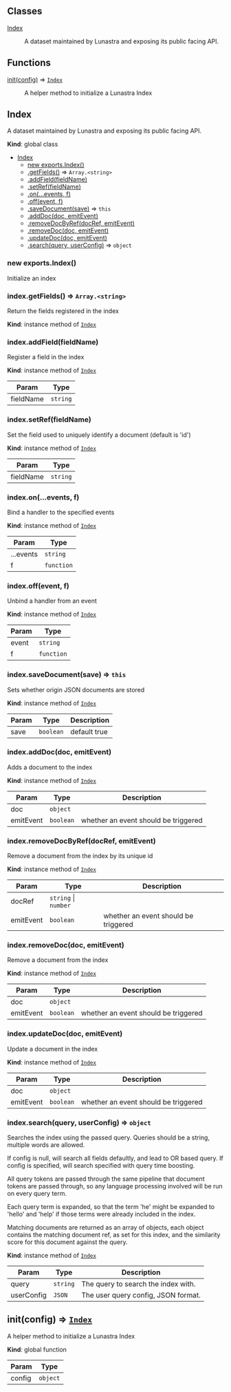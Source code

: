 ## Classes

<dl>
<dt><a href="#Index">Index</a></dt>
<dd><p>A dataset maintained by Lunastra and exposing its public facing API.</p>
</dd>
</dl>

## Functions

<dl>
<dt><a href="#init">init(config)</a> ⇒ <code><a href="#Index">Index</a></code></dt>
<dd><p>A helper method to initialize a Lunastra Index</p>
</dd>
</dl>

<a name="Index"></a>

## Index
A dataset maintained by Lunastra and exposing its public facing API.

**Kind**: global class  

* [Index](#Index)
    * [new exports.Index()](#new_Index_new)
    * [.getFields()](#Index+getFields) ⇒ <code>Array.&lt;string&gt;</code>
    * [.addField(fieldName)](#Index+addField)
    * [.setRef(fieldName)](#Index+setRef)
    * [.on(...events, f)](#Index+on)
    * [.off(event, f)](#Index+off)
    * [.saveDocument(save)](#Index+saveDocument) ⇒ <code>this</code>
    * [.addDoc(doc, emitEvent)](#Index+addDoc)
    * [.removeDocByRef(docRef, emitEvent)](#Index+removeDocByRef)
    * [.removeDoc(doc, emitEvent)](#Index+removeDoc)
    * [.updateDoc(doc, emitEvent)](#Index+updateDoc)
    * [.search(query, userConfig)](#Index+search) ⇒ <code>object</code>

<a name="new_Index_new"></a>

### new exports.Index()
Initialize an index

<a name="Index+getFields"></a>

### index.getFields() ⇒ <code>Array.&lt;string&gt;</code>
Return the fields registered in the index

**Kind**: instance method of [<code>Index</code>](#Index)  
<a name="Index+addField"></a>

### index.addField(fieldName)
Register a field in the index

**Kind**: instance method of [<code>Index</code>](#Index)  

| Param | Type |
| --- | --- |
| fieldName | <code>string</code> | 

<a name="Index+setRef"></a>

### index.setRef(fieldName)
Set the field used to uniquely identify a document (default is 'id')

**Kind**: instance method of [<code>Index</code>](#Index)  

| Param | Type |
| --- | --- |
| fieldName | <code>string</code> | 

<a name="Index+on"></a>

### index.on(...events, f)
Bind a handler to the specified events

**Kind**: instance method of [<code>Index</code>](#Index)  

| Param | Type |
| --- | --- |
| ...events | <code>string</code> | 
| f | <code>function</code> | 

<a name="Index+off"></a>

### index.off(event, f)
Unbind a handler from an event

**Kind**: instance method of [<code>Index</code>](#Index)  

| Param | Type |
| --- | --- |
| event | <code>string</code> | 
| f | <code>function</code> | 

<a name="Index+saveDocument"></a>

### index.saveDocument(save) ⇒ <code>this</code>
Sets whether origin JSON documents are stored

**Kind**: instance method of [<code>Index</code>](#Index)  

| Param | Type | Description |
| --- | --- | --- |
| save | <code>boolean</code> | default true |

<a name="Index+addDoc"></a>

### index.addDoc(doc, emitEvent)
Adds a document to the index

**Kind**: instance method of [<code>Index</code>](#Index)  

| Param | Type | Description |
| --- | --- | --- |
| doc | <code>object</code> |  |
| emitEvent | <code>boolean</code> | whether an event should be triggered |

<a name="Index+removeDocByRef"></a>

### index.removeDocByRef(docRef, emitEvent)
Remove a document from the index by its unique id

**Kind**: instance method of [<code>Index</code>](#Index)  

| Param | Type | Description |
| --- | --- | --- |
| docRef | <code>string</code> \| <code>number</code> |  |
| emitEvent | <code>boolean</code> | whether an event should be triggered |

<a name="Index+removeDoc"></a>

### index.removeDoc(doc, emitEvent)
Remove a document from the index

**Kind**: instance method of [<code>Index</code>](#Index)  

| Param | Type | Description |
| --- | --- | --- |
| doc | <code>object</code> |  |
| emitEvent | <code>boolean</code> | whether an event should be triggered |

<a name="Index+updateDoc"></a>

### index.updateDoc(doc, emitEvent)
Update a document in the index

**Kind**: instance method of [<code>Index</code>](#Index)  

| Param | Type | Description |
| --- | --- | --- |
| doc | <code>object</code> |  |
| emitEvent | <code>boolean</code> | whether an event should be triggered |

<a name="Index+search"></a>

### index.search(query, userConfig) ⇒ <code>object</code>
Searches the index using the passed query.Queries should be a string, multiple words are allowed.If config is null, will search all fields defaultly, and lead to OR based query.If config is specified, will search specified with query time boosting.All query tokens are passed through the same pipeline that document tokensare passed through, so any language processing involved will be run on everyquery term.Each query term is expanded, so that the term 'he' might be expanded to'hello' and 'help' if those terms were already included in the index.Matching documents are returned as an array of objects, each object containsthe matching document ref, as set for this index, and the similarity scorefor this document against the query.

**Kind**: instance method of [<code>Index</code>](#Index)  

| Param | Type | Description |
| --- | --- | --- |
| query | <code>string</code> | The query to search the index with. |
| userConfig | <code>JSON</code> | The user query config, JSON format. |

<a name="init"></a>

## init(config) ⇒ [<code>Index</code>](#Index)
A helper method to initialize a Lunastra Index

**Kind**: global function  

| Param | Type |
| --- | --- |
| config | <code>object</code> | 

